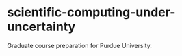 scientific-computing-under-uncertainty
======================================

Graduate course preparation for Purdue University.

